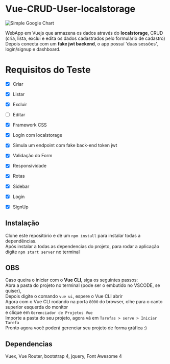 # Vue-CRUD-User-localstorage

![Simple Google Chart]()

WebApp em Vuejs que armazena os dados através do <b>localstorage</b>, CRUD (cria, lista, exclui e edita os dados cadastrados pelo formulário de cadastro)<br /> 
Depois conecta com um <b>fake jwt backend</b>, o app possuí 'duas sessões', login/signup e dashboard. 

# Requisitos do Teste
- [X] Criar 
- [X] Listar
- [X] Excluir
- [ ] Editar
- [X] Framework CSS
- [X] Login com localstorage
- [X] Simula um endpoint com fake back-end token jwt
- [X] Validação do Form
- [X] Responsividade
- [X] Rotas
- [X] Sidebar
- [X] Login 
- [X] SignUp


## Instalação

Clone este repositório e dê um `npm install` para instalar todas a dependências.<br />
Após instalar a todas as dependencias do projeto, para rodar a aplicação digite `npm start server` no terminal 

## OBS
 
Caso queira o iniciar com o <b>Vue CLI</b>, siga os seguintes passos:<br /> 
Abra a pasta do projeto no terminal (pode ser o embutido no VSCODE, se quiser),<br /> 
Depois digite o comando `vue ui`, espere o Vue CLI abrir<br /> 
Agora com o Vue CLI rodando na porta `8000` do browser, olhe para o canto superior esquerda do monitor<br />
e clique em `Gerenciador de Projetos Vue`<br />
Importe a pasta do seu projeto, agora vá em `Tarefas > serve > Iniciar Tarefa`<br />
Pronto agora você poderá gerenciar seu projeto de forma gráfica :)<br />  

## Dependencias
Vuex, Vue Router, bootstrap 4, jquery, Font Awesome 4
